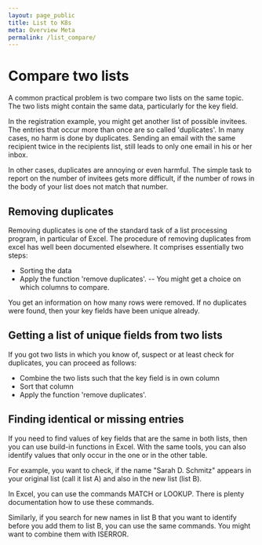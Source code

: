 ```yaml
---
layout: page_public
title: List to K8s
meta: Overview Meta
permalink: /list_compare/
---
```


# Compare two lists

A common practical problem is two compare two lists on the same topic.
The two lists might contain the same data, particularly for the key field.

In the registration example, you might get another list of possible invitees.
The entries that occur more than once are so called 'duplicates'. 
In many cases, no harm is done by duplicates. Sending an email with the same recipient twice in the recipients list, still leads to only one email in his or her inbox.

In other cases, duplicates are annoying or even harmful. 
The simple task to report on the number of invitees gets more difficult, if the number of rows in the body of your list does not match that number.


## Removing duplicates 

Removing duplicates is one of the standard task of a list processing program, in particular of Excel.
The procedure of removing duplicates from excel has well been documented elsewhere. 
It comprises essentially two steps: 
- Sorting the data
- Apply the function 'remove duplicates'. 
-- You might get a choice on which columns to compare.

You get an information on how many rows were removed. 
If no duplicates were found, then your key fields have been unique already.


## Getting a list of unique fields from two lists

If you got two lists in which you know of, suspect or at least check for duplicates, you can proceed as follows:
- Combine the two lists such that the key field is in own column
- Sort that column
- Apply the function 'remove duplicates'. 


## Finding identical or missing entries

If you need to find values of key fields that are the same in both lists, then you can use build-in functions in Excel.
With the same tools, you can also identify values that only occur in the one or in the other table. 

For example, you want to check, if the name "Sarah D. Schmitz" appears in your original list (call it list A) and also in the new list (list B).

In Excel, you can use the commands MATCH or LOOKUP. There is plenty documentation how to use these commands. 

Similarly, if you search for new names in list B that you want to identify before you add them to list B, you can use the same commands.
You might want to combine them with ISERROR.


















